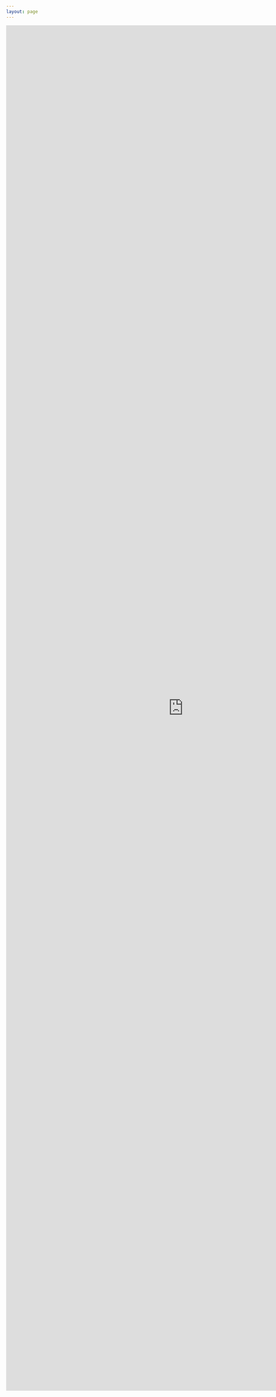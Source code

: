 ```yaml
---
layout: page
---
```

<style>
    body {

    }
    iframe {
        margin: 0;
        overflow: hidden; /* 防止整个页面出现滚动条 */
        width: 100vw; /* 100%视窗宽度 */
        height: 92.5vh; /* 100%视窗高度 */
        border: none; /* 去除iframe边框 */
    }
</style>

<iframe src="https://mikutap.nanwenyuan.space/" frameborder="0"></iframe>

